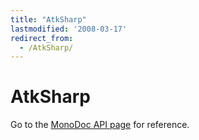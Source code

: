 ```yaml
---
title: "AtkSharp"
lastmodified: '2008-03-17'
redirect_from:
  - /AtkSharp/
---
```


AtkSharp
========

Go to the [MonoDoc API page](http://docs.go-mono.com/index.aspx?tlink=5@N%3aAtk) for reference.
